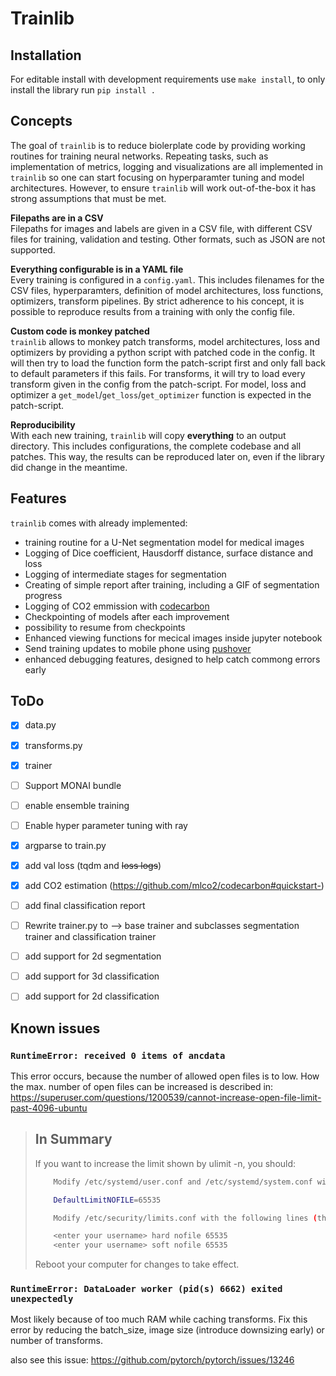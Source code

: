 # Trainlib

## Installation

For editable install with development requirements use `make install`,
to only install the library run `pip install .`

## Concepts
The goal of `trainlib` is to reduce biolerplate code by providing working routines
for training neural networks. Repeating tasks, such as implementation of metrics,
logging and visualizations are all implemented in `trainlib` so one can start focusing
on hyperparamter tuning and model architectures. However, to ensure `trainlib` will
work out-of-the-box it has strong assumptions that must be met.

**Filepaths are in a CSV**  
Filepaths for images and labels are given in a CSV file, with different CSV files
for training, validation and testing. Other formats, such as JSON are not supported.  

**Everything configurable is in a YAML file**  
Every training is configured in a `config.yaml`.
This includes filenames for the CSV files, hyperparamters, definition of model architectures,
loss functions, optimizers, transform pipelines. By strict adherence to his concept, it is
possible to reproduce results from a training with only the config file.

**Custom code is monkey patched**  
`trainlib` allows to monkey patch transforms, model architectures, loss and optimizers by
providing a python script with patched code in the config. It will then try to load
the function form the patch-script first and only fall back to default parameters
if this fails. For transforms, it will try to load every transform given in the config
from the patch-script. For model, loss and optimizer a `get_model`/`get_loss`/`get_optimizer`
function is expected in the patch-script.

**Reproducibility**  
With each new training, `trainlib` will copy **everything** to an output directory.
This includes configurations, the complete codebase and all patches.
This way, the results can be reproduced later on, even if the library did change in the meantime.

## Features
`trainlib` comes with already implemented:
- training routine for a U-Net segmentation model for medical images
- Logging of Dice coefficient, Hausdorff distance, surface distance and loss
- Logging of intermediate stages for segmentation
- Creating of simple report after training, including a GIF of segmentation progress
- Logging of CO2 emmission with [codecarbon](https://github.com/mlco2/codecarbon)
- Checkpointing of models after each improvement
- possibility to resume from checkpoints
- Enhanced viewing functions for mecical images inside jupyter notebook
- Send training updates to mobile phone using [pushover](https://pushover.net/)
- enhanced debugging features, designed to help catch commong errors early


## ToDo

 - [x] data.py  
 - [x] transforms.py  
 - [x] trainer   
 - [ ] Support MONAI bundle
 - [ ] enable ensemble training  
 - [ ] Enable hyper parameter tuning with ray
 - [x] argparse to train.py
 - [x] add val loss (tqdm and ~~loss logs~~)
 - [x] add CO2 estimation (https://github.com/mlco2/codecarbon#quickstart-)
 - [ ] add final classification report
 - [ ] Rewrite trainer.py to --> base trainer and subclasses segmentation trainer and classification trainer
  - [ ] add support for 2d segmentation
  - [ ] add support for 3d classification
  - [ ] add support for 2d classification



## Known issues

### `RuntimeError: received 0 items of ancdata`
This error occurs, because the number of allowed open files is to low.
How the max. number of open files can be increased is described in: https://superuser.com/questions/1200539/cannot-increase-open-file-limit-past-4096-ubuntu

> ## In Summary
> If you want to increase the limit shown by ulimit -n, you should:
>     
> ```bash
>     Modify /etc/systemd/user.conf and /etc/systemd/system.conf with the following line (this takes care of graphical login):
>
>     DefaultLimitNOFILE=65535
>
>     Modify /etc/security/limits.conf with the following lines (this takes care of non-GUI login):
>
>     <enter your username> hard nofile 65535
>     <enter your username> soft nofile 65535
> ```
>  
>  
>    Reboot your computer for changes to take effect.

### `RuntimeError: DataLoader worker (pid(s) 6662) exited unexpectedly`
Most likely because of too much RAM while caching transforms.
Fix this error by reducing the batch_size, image size (introduce downsizing early) or number of transforms.

also see this issue:  https://github.com/pytorch/pytorch/issues/13246
